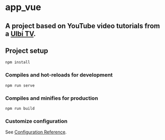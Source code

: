 # app_vue

## A project based on YouTube video tutorials from a <a href="https://www.youtube.com/watch?v=XzLuMtDelGk&list=WL" target="_blank">Ulbi TV</a>.

## Project setup

```
npm install
```

### Compiles and hot-reloads for development

```
npm run serve
```

### Compiles and minifies for production

```
npm run build
```

### Customize configuration

See [Configuration Reference](https://cli.vuejs.org/config/).
